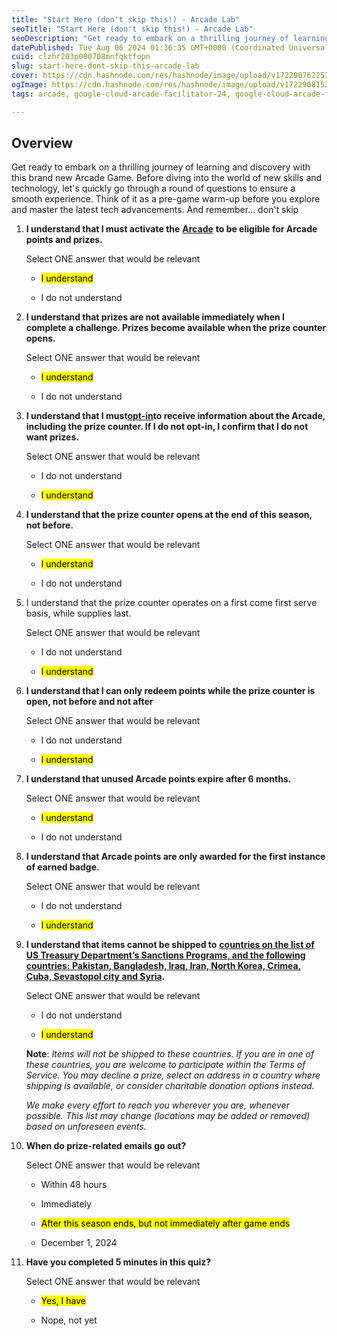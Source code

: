 ```yaml
---
title: "Start Here (don't skip this!) - Arcade Lab"
seoTitle: "Start Here (don't skip this!) - Arcade Lab"
seoDescription: "Get ready to embark on a thrilling journey of learning and discovery with this brand new Arcade Game. Before diving into the world of new skills and technol"
datePublished: Tue Aug 06 2024 01:36:35 GMT+0000 (Coordinated Universal Time)
cuid: clzhr203p000708mnfqktfopn
slug: start-here-dont-skip-this-arcade-lab
cover: https://cdn.hashnode.com/res/hashnode/image/upload/v1722907622571/2db37919-84c0-426b-9de2-cb7b68ced437.png
ogImage: https://cdn.hashnode.com/res/hashnode/image/upload/v1722908152791/20366ffb-b90e-491b-b5f1-612854fa498d.png
tags: arcade, google-cloud-arcade-facilitator-24, google-cloud-arcade-facilitator, google-arcade, start-here-dont-skip-this-arcade-lab

---
```


## **Overview**

Get ready to embark on a thrilling journey of learning and discovery with this brand new Arcade Game. Before diving into the world of new skills and technology, let's quickly go through a round of questions to ensure a smooth experience. Think of it as a pre-game warm-up before you explore and master the latest tech advancements. And remember... don't skip

1. **I understand that I must activate the** [**Arcade**](https://www.qwiklabs.info/lv0h05gvau) **to be eligible for Arcade points and prizes.**
    
    Select ONE answer that would be relevant
    
    * <mark>I understand</mark>
        
    * I do not understand
        
2. **I understand that prizes are not available immediately when I complete a challenge. Prizes become available when the prize counter opens.**
    
    Select ONE answer that would be relevant
    
    * <mark>I understand</mark>
        
    * I do not understand
        
3. **I understand that I must**[**opt-in**](https://support.google.com/qwiklabs/answer/10703238)**to receive information about the Arcade, including the prize counter. If I do not opt-in, I confirm that I do not want prizes.**
    
    Select ONE answer that would be relevant
    
    * I do not understand
        
    
    * <mark>I understand</mark>
        
4. **I understand that the prize counter opens at the end of this season, not before.**
    
    Select ONE answer that would be relevant
    
    * <mark>I understand</mark>
        
    * I do not understand
        
5. I understand that the prize counter operates on a first come first serve basis, while supplies last.
    
    Select ONE answer that would be relevant
    
    * I do not understand
        
    * <mark>I understand</mark>
        
6. **I understand that I can only redeem points while the prize counter is open, not before and not after**
    
    Select ONE answer that would be relevant
    
    * I do not understand
        
    * <mark>I understand</mark>
        
7. **I understand that unused Arcade points expire after 6 months.**
    
    Select ONE answer that would be relevant
    
    * <mark>I understand</mark>
        
    * I do not understand
        
8. **I understand that Arcade points are only awarded for the first instance of earned badge.**
    
    Select ONE answer that would be relevant
    
    * I do not understand
        
    
    * <mark>I understand</mark>
        
9. **I understand that items cannot be shipped to** [**countries on the list of US Treasury Department’s Sanctions Programs, and the following countries: Pakistan, Bangladesh, Iraq, Iran, North Korea, Crimea, Cuba, Sevastopol city and Syria**](https://home.treasury.gov/policy-issues/financial-sanctions/sanctions-programs-and-country-information)**.**
    
    Select ONE answer that would be relevant
    
    * I do not understand
        
    * <mark>I understand</mark>
        
    
    **Note**: *Items will not be shipped to these countries. If you are in one of these countries, you are welcome to participate within the Terms of Service. You may decline a prize, select an address in a country where shipping is available, or consider charitable donation options instead.*
    
    *We make every effort to reach you wherever you are, whenever possible. This list may change (locations may be added or removed) based on unforeseen events.*
    
10. **When do prize-related emails go out?**
    
    Select ONE answer that would be relevant
    
    * Within 48 hours
        
    * Immediately
        
    * <mark>After this season ends, but not immediately after game ends</mark>
        
    * December 1, 2024
        
11. **Have you completed 5 minutes in this quiz?**
    
    Select ONE answer that would be relevant
    
    * <mark>Yes, I have</mark>
        
    * Nope, not yet